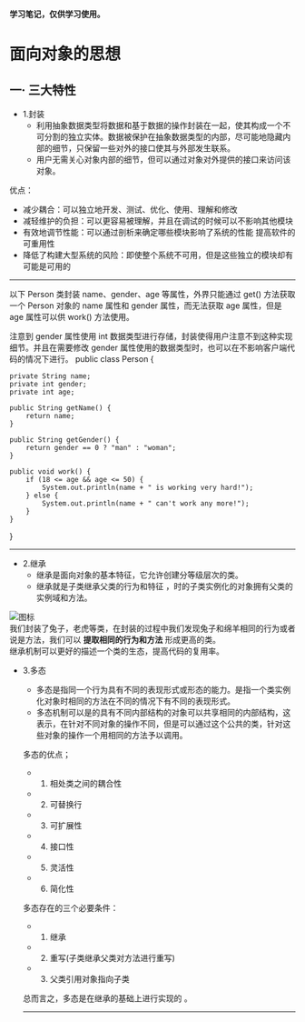 #### 学习笔记，仅供学习使用。
# 面向对象的思想
## 一· 三大特性  
*  1.封装  
   * 利用抽象数据类型将数据和基于数据的操作封装在一起，使其构成一个不可分割的独立实体。数据被保护在抽象数据类型的内部，尽可能地隐藏内部的细节，只保留一些对外的接口使其与外部发生联系。  
   * 用户无需关心对象内部的细节，但可以通过对象对外提供的接口来访问该对象。

优点：

* 减少耦合：可以独立地开发、测试、优化、使用、理解和修改  
* 减轻维护的负担：可以更容易被理解，并且在调试的时候可以不影响其他模块  
* 有效地调节性能：可以通过剖析来确定哪些模块影响了系统的性能
提高软件的可重用性  
*  降低了构建大型系统的风险：即使整个系统不可用，但是这些独立的模块却有可能是可用的  
* * *
以下 Person 类封装 name、gender、age 等属性，外界只能通过 get() 方法获取一个 Person 对象的 name 属性和 gender 属性，而无法获取 age 属性，但是 age 属性可以供 work() 方法使用。

注意到 gender 属性使用 int 数据类型进行存储，封装使得用户注意不到这种实现细节。并且在需要修改 gender 属性使用的数据类型时，也可以在不影响客户端代码的情况下进行。 
public class Person {

    private String name;
    private int gender;
    private int age;

    public String getName() {
        return name;
    }

    public String getGender() {
        return gender == 0 ? "man" : "woman";
    }

    public void work() {
        if (18 <= age && age <= 50) {
            System.out.println(name + " is working very hard!");
        } else {
            System.out.println(name + " can't work any more!");
        }
    }
}
***
*  2.继承  
   * 继承是面向对象的基本特征，它允许创建分等级层次的类。
   * 继承就是子类继承父类的行为和特征 ，时的子类实例化的对象拥有父类的实例域和方法。  
  
  
  ![图标](https://images2018.cnblogs.com/blog/1250367/201804/1250367-20180430105954270-972245434.png)  
   我们封装了兔子，老虎等类，在封装的过程中我们发现兔子和绵羊相同的行为或者说是方法，我们可以 **提取相同的行为和方法** 形成更高的类。  
   继承机制可以更好的描述一个类的生态，提高代码的复用率。  
     
*  3.多态  
    * 多态是指同一个行为具有不同的表现形式或形态的能力。是指一个类实例化对象时相同的方法在不同的情况下有不同的表现形式。  
    * 多态机制可以是的具有不同内部结构的对象可以共享相同的内部结构，这表示，在针对不同对象的操作不同，但是可以通过这个公共的类，针对这些对象的操作一个用相同的方法予以调用。
     
    多态的优点；   
    * 1. 相处类之间的耦合性  
    * 2. 可替换行
    * 3. 可扩展性
    * 4. 接口性
    * 5. 灵活性
    * 6. 简化性  
    
   多态存在的三个必要条件：
   * 1. 继承
   * 2. 重写(子类继承父类对方法进行重写)  
   * 3. 父类引用对象指向子类  
  
    总而言之，多态是在继承的基础上进行实现的 。 
    ***     
